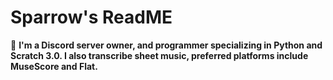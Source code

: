 # Sparrow's ReadME #

🐶 **I'm a Discord server owner, and programmer specializing in Python and Scratch 3.0. I also transcribe sheet music, 
preferred platforms include MuseScore and Flat.** 


